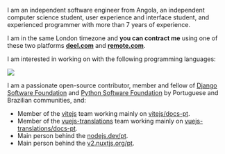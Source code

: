 I am an independent software engineer from Angola, an independent computer science student, user experience and interface student, and experienced programmer with more than 7 years of experience.

I am in the same London timezone and **you can contract me** using one of these two platforms [**deel.com**](https://www.deel.com/) and [**remote.com**](https://remote.com/country-explorer/angola).

I am interested in working on with the following programming languages:

![](https://skillicons.dev/icons?i=html,css,javascript,typescript,python,ruby,go,rust,sass,svelte,vue,nuxt,react,django,fastapi,flask,adonis,express,mysql,postgresql,graphql,vite,webpack,markdown,angular,svg,rails,redis,rabbitmq,linux)

I am a passionate open-source contributor, member and fellow of [Django Software Foundation](https://djangoproject.com/) and [Python Software Foundation](https://www.python.org/) by Portuguese and Brazilian communities, and:

- Member of the [vitejs](https://github.com/vitejs) team working mainly on [vitejs/docs-pt](https://github.com/vitejs/docs-pt).
- Member of the [vuejs-translations](https://github.com/vuejs-translations) team working mainly on [vuejs-translations/docs-pt](https://github.com/vuejs-translations/docs-pt).
- Main person behind the [nodejs.dev/pt](https://nodejs.dev/pt).
- Main person behind the [v2.nuxtjs.org/pt](https://v2.nuxtjs.org/pt).

<!--
<div style="margin-top:25px;width:100%;display:flex;gap:0.2%;flex-direction:column;">

  <picture style="">
    <source
      srcset="https://github-readme-stats.vercel.app/api?username=nazarepiedady&show_icons=true&theme=ayu-mirage&layout=compact&hide_border=true"
      media="(prefers-color-scheme: dark)"
    />
    <source
      srcset="https://github-readme-stats.vercel.app/api?username=nazarepiedady&show_icons=true&theme=github_light&layout=compact&hide_border=true"
      media="(prefers-color-scheme: light), (prefers-color-scheme: no-preference)"
    />
    <img width="100%" src="https://github-readme-stats.vercel.app/api?username=nazarepiedady&show_icons=true&theme=ayu-mirage&layout=compact&hide_border=true" />
  </picture>

  <picture style="">
    <source
      srcset="https://github-readme-stats.vercel.app/api/top-langs/?username=nazarepiedady&show_icons=true&theme=ayu-mirage&layout=compact&hide_border=true"
      media="(prefers-color-scheme: dark)"
    />
    <source
      srcset="https://github-readme-stats.vercel.app/api/top-langs/?username=nazarepiedady&show_icons=true&theme=github_light&layout=compact&hide_border=true"
      media="(prefers-color-scheme: light), (prefers-color-scheme: no-preference)"
    />
    <img width="100%" src="https://github-readme-stats.vercel.app/api/top-langs/?username=nazarepiedady&show_icons=true&theme=ayu-mirage&layout=compact&hide_border=true" />
  </picture>

</div>
-->